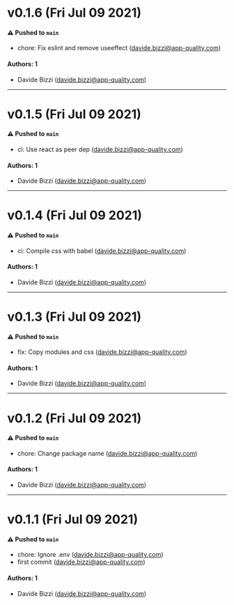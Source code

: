 # v0.1.6 (Fri Jul 09 2021)

#### ⚠️ Pushed to `main`

- chore: Fix eslint and remove useeffect (davide.bizzi@app-quality.com)

#### Authors: 1

- Davide Bizzi (davide.bizzi@app-quality.com)

---

# v0.1.5 (Fri Jul 09 2021)

#### ⚠️ Pushed to `main`

- ci: Use react as peer dep (davide.bizzi@app-quality.com)

#### Authors: 1

- Davide Bizzi (davide.bizzi@app-quality.com)

---

# v0.1.4 (Fri Jul 09 2021)

#### ⚠️ Pushed to `main`

- ci: Compile css with babel (davide.bizzi@app-quality.com)

#### Authors: 1

- Davide Bizzi (davide.bizzi@app-quality.com)

---

# v0.1.3 (Fri Jul 09 2021)

#### ⚠️ Pushed to `main`

- fix: Copy modules and css (davide.bizzi@app-quality.com)

#### Authors: 1

- Davide Bizzi (davide.bizzi@app-quality.com)

---

# v0.1.2 (Fri Jul 09 2021)

#### ⚠️ Pushed to `main`

- chore: Change package name (davide.bizzi@app-quality.com)

#### Authors: 1

- Davide Bizzi (davide.bizzi@app-quality.com)

---

# v0.1.1 (Fri Jul 09 2021)

#### ⚠️ Pushed to `main`

- chore: Ignore .env (davide.bizzi@app-quality.com)
- first commit (davide.bizzi@app-quality.com)

#### Authors: 1

- Davide Bizzi (davide.bizzi@app-quality.com)
